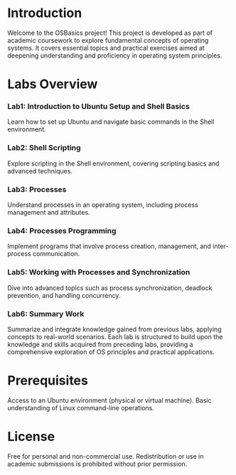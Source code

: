 # Introduction
Welcome to the OSBasics project! This project is developed as part of academic coursework to explore fundamental concepts of operating systems. It covers essential topics and practical exercises aimed at deepening understanding and proficiency in operating system principles.
# Labs Overview
### Lab1: Introduction to Ubuntu Setup and Shell Basics

Learn how to set up Ubuntu and navigate basic commands in the Shell environment.
### Lab2: Shell Scripting

Explore scripting in the Shell environment, covering scripting basics and advanced techniques.
### Lab3: Processes

Understand processes in an operating system, including process management and attributes.
### Lab4: Processes Programming

Implement programs that involve process creation, management, and inter-process communication.
### Lab5: Working with Processes and Synchronization

Dive into advanced topics such as process synchronization, deadlock prevention, and handling concurrency.
### Lab6: Summary Work

Summarize and integrate knowledge gained from previous labs, applying concepts to real-world scenarios.
Each lab is structured to build upon the knowledge and skills acquired from preceding labs, providing a comprehensive exploration of OS principles and practical applications.

# Prerequisites
Access to an Ubuntu environment (physical or virtual machine).
Basic understanding of Linux command-line operations.
# License
Free for personal and non-commercial use. Redistribution or use in academic submissions is prohibited without prior permission.
